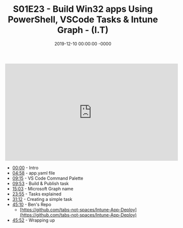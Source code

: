 ﻿---
layout: post
title: "S01E23 - Build Win32 apps Using PowerShell, VSCode Tasks & Intune Graph - (I.T)"
date: 2019-12-10 00:00:00 -0000
categories:
---

<iframe loading="lazy" width="560" height="315" src="https://www.youtube.com/embed/gGgj8AALrgQ" title="YouTube video player" frameborder="0" allow="accelerometer; autoplay; clipboard-write; encrypted-media; gyroscope; picture-in-picture" allowfullscreen></iframe>

- [00:00](https://www.youtube.com/watch?v=gGgj8AALrgQ&t=0s) - Intro
- [04:58](https://www.youtube.com/watch?v=gGgj8AALrgQ&t=298s) - app.yaml file
- [09:15](https://www.youtube.com/watch?v=gGgj8AALrgQ&t=555s) - VS Code Command Palette
- [09:53](https://www.youtube.com/watch?v=gGgj8AALrgQ&t=593s) - Build & Publish task
- [15:03](https://www.youtube.com/watch?v=gGgj8AALrgQ&t=903s) - Microsoft Graph name
- [23:55](https://www.youtube.com/watch?v=gGgj8AALrgQ&t=1435s) - Tasks explained
- [31:12](https://www.youtube.com/watch?v=gGgj8AALrgQ&t=1872s) - Creating a simple task
- [45:10](https://www.youtube.com/watch?v=gGgj8AALrgQ&t=2710s) - Ben's Repo
   - [https://github.com/tabs-not-spaces/Intune-App-Deploy](https://github.com/tabs-not-spaces/Intune-App-Deploy)
- [45:52](https://www.youtube.com/watch?v=gGgj8AALrgQ&t=2752s) - Wrapping up

